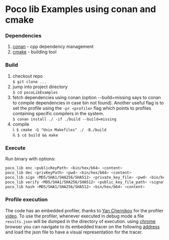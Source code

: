 
# Poco lib Examples using conan and cmake

### Dependencies
1. [conan](https://conan.io/) - cpp dependency management
2. [cmake](https://cmake.org/) - building tool

### Build
1. checkout repo  
`$ git clone ...`
1. jump into project directory  
`$ cd pocoLibExamples`
1. fetch dependencies using conan (option --build=missing says to conan to compile dependencies in case bin not found). Another useful flag is to set the profile using the `-pr <profile>` flag which points to profiles containing specific compilers in the system.  
    `$ conan install ./ -if ./build --build=missing`  
1. compile  
    i. `$ cmake -G "Unix Makefiles" ./ -B./build`  
    ii. `$ cd build && make`
    

### Execute
Run binary with options:
```bash
poco_lib enc <publicKeyPath> <bin/hex/b64> <content>
poco_lib dec <privKeyPath> <pwd> <bin/hex/b64> <content>
poco_lib sign <MD5/SHA1/SHA256/SHA512> <private_key_file> <pwd> <bin/hex/b64> <content>
poco_lib verify <MD5/SHA1/SHA256/SHA512> <public_key_file_path> <signature> <signFormat:bin/hex/b64> <content>
poco_lib hash <MD5/SHA1/SHA256/SHA512> <bin/hex/b64> <content>
```

### Profile execution
The code has an embedded profiler, thanks to [Yan Chernikov](https://github.com/TheCherno) for the profiler [video](https://www.youtube.com/watch?v=xlAH4dbMVnU). To use the profiler, whenever executed in debug mode a file `results.json` will be dumped in the directory of execution. using [chrome](https://www.google.com/chrome/?brand=CHBD&gclid=Cj0KCQiA2b7uBRDsARIsAEE9XpH-d98Bck55bnsLjWP3gl1tF0JF8xjRX8VSXEds4GkZ4B2uyj3g_x0aAmzFEALw_wcB&gclsrc=aw.ds) browser you can navigate to its embedded tracer on the following [address](chrome://tracing/) and load the json file to have a visual representation for the tracer.
